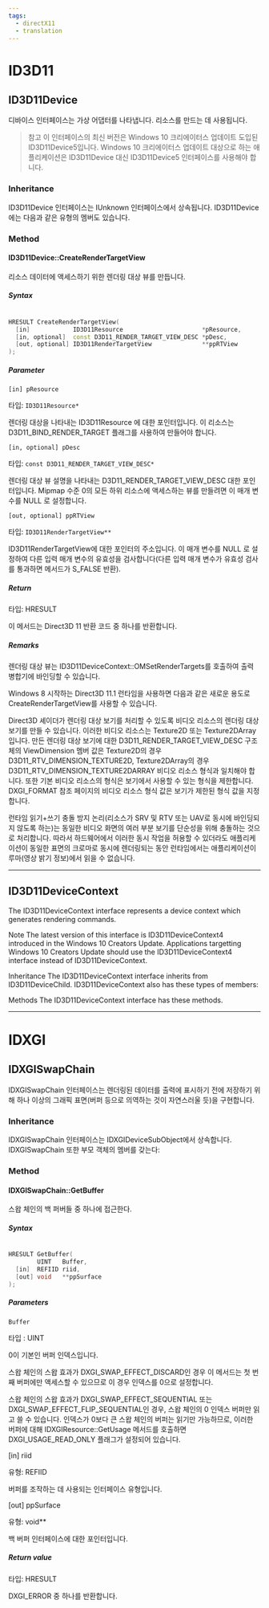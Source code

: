 ```yaml
---
tags:
  - directX11
  - translation
---
```


# ID3D11

## ID3D11Device

디바이스 인터페이스는 가상 어댑터를 나타냅니다. 리소스를 만드는 데 사용됩니다.

> 참고 
> 이 인터페이스의 최신 버전은 Windows 10 크리에이터스 업데이트 도입된 ID3D11Device5입니다. Windows 10 크리에이터스 업데이트 대상으로 하는 애플리케이션은 ID3D11Device 대신 ID3D11Device5 인터페이스를 사용해야 합니다.
 
### Inheritance

ID3D11Device 인터페이스는 IUnknown 인터페이스에서 상속됩니다. ID3D11Device 에는 다음과 같은 유형의 멤버도 있습니다.

### Method

#### ID3D11Device::CreateRenderTargetView

리소스 데이터에 액세스하기 위한 렌더링 대상 뷰를 만듭니다.

##### Syntax

```cpp

HRESULT CreateRenderTargetView(
  [in]            ID3D11Resource                      *pResource,
  [in, optional]  const D3D11_RENDER_TARGET_VIEW_DESC *pDesc,
  [out, optional] ID3D11RenderTargetView              **ppRTView
);

```

##### Parameter

`[in] pResource`

타입: `ID3D11Resource*`

렌더링 대상을 나타내는 ID3D11Resource 에 대한 포인터입니다. 이 리소스는 D3D11_BIND_RENDER_TARGET 플래그를 사용하여 만들어야 합니다.

`[in, optional] pDesc`

타입: `const D3D11_RENDER_TARGET_VIEW_DESC*`

렌더링 대상 뷰 설명을 나타내는 D3D11_RENDER_TARGET_VIEW_DESC 대한 포인터입니다. Mipmap 수준 0의 모든 하위 리소스에 액세스하는 뷰를 만들려면 이 매개 변수를 NULL 로 설정합니다.

`[out, optional] ppRTView`

타입: `ID3D11RenderTargetView**`

ID3D11RenderTargetView에 대한 포인터의 주소입니다. 이 매개 변수를 NULL 로 설정하여 다른 입력 매개 변수의 유효성을 검사합니다(다른 입력 매개 변수가 유효성 검사를 통과하면 메서드가 S_FALSE 반환).

##### Return

타입: HRESULT

이 메서드는 Direct3D 11 반환 코드 중 하나를 반환합니다.

##### Remarks

렌더링 대상 뷰는 ID3D11DeviceContext::OMSetRenderTargets를 호출하여 출력 병합기에 바인딩할 수 있습니다.

Windows 8 시작하는 Direct3D 11.1 런타임을 사용하면 다음과 같은 새로운 용도로 CreateRenderTargetView를 사용할 수 있습니다.

Direct3D 셰이더가 렌더링 대상 보기를 처리할 수 있도록 비디오 리소스의 렌더링 대상 보기를 만들 수 있습니다. 이러한 비디오 리소스는 Texture2D 또는 Texture2DArray입니다. 만든 렌더링 대상 보기에 대한 D3D11_RENDER_TARGET_VIEW_DESC 구조체의 ViewDimension 멤버 값은 Texture2D의 경우 D3D11_RTV_DIMENSION_TEXTURE2D, Texture2DArray의 경우 D3D11_RTV_DIMENSION_TEXTURE2DARRAY 비디오 리소스 형식과 일치해야 합니다. 또한 기본 비디오 리소스의 형식은 보기에서 사용할 수 있는 형식을 제한합니다. DXGI_FORMAT 참조 페이지의 비디오 리소스 형식 값은 보기가 제한된 형식 값을 지정합니다.

런타임 읽기+쓰기 충돌 방지 논리(리소스가 SRV 및 RTV 또는 UAV로 동시에 바인딩되지 않도록 하는)는 동일한 비디오 화면의 여러 부분 보기를 단순성을 위해 충돌하는 것으로 처리합니다. 따라서 하드웨어에서 이러한 동시 작업을 허용할 수 있더라도 애플리케이션이 동일한 표면의 크로마로 동시에 렌더링되는 동안 런타임에서는 애플리케이션이 루마(영상 밝기 정보)에서 읽을 수 없습니다.

---

## ID3D11DeviceContext

The ID3D11DeviceContext interface represents a device context which generates rendering commands.

Note  The latest version of this interface is ID3D11DeviceContext4 introduced in the Windows 10 Creators Update. Applications targetting Windows 10 Creators Update should use the ID3D11DeviceContext4 interface instead of ID3D11DeviceContext.
 
Inheritance
The ID3D11DeviceContext interface inherits from ID3D11DeviceChild. ID3D11DeviceContext also has these types of members:

Methods
The ID3D11DeviceContext interface has these methods.

---

# IDXGI

## IDXGISwapChain

IDXGISwapChain 인터페이스는 렌더링된 데이터를 출력에 표시하기 전에 저장하기 위해 하나 이상의 그래픽 표면(버퍼 등으로 의역하는 것이 자연스러울 듯)을 구현합니다.

### Inheritance

IDXGISwapChain 인터페이스는 IDXGIDeviceSubObject에서 상속합니다. IDXGISwapChain 또한 부모 객체의 멤버를 갖는다:

### Method

#### IDXGISwapChain::GetBuffer

스왑 체인의 백 퍼버들 중 하나에 접근한다.

##### Syntax

```cpp

HRESULT GetBuffer(
        UINT   Buffer,
  [in]  REFIID riid,
  [out] void   **ppSurface
);

```

##### Parameters

`Buffer`

타입 : UINT

0이 기본인 버퍼 인덱스입니다.

스왑 체인의 스왑 효과가 DXGI_SWAP_EFFECT_DISCARD인 경우 이 메서드는 첫 번째 버퍼에만 액세스할 수 있으므로 이 경우 인덱스를 0으로 설정합니다.

스왑 체인의 스왑 효과가 DXGI_SWAP_EFFECT_SEQUENTIAL 또는 DXGI_SWAP_EFFECT_FLIP_SEQUENTIAL인 경우, 스왑 체인의 0 인덱스 버퍼만 읽고 쓸 수 있습니다. 인덱스가 0보다 큰 스왑 체인의 버퍼는 읽기만 가능하므로, 이러한 버퍼에 대해 IDXGIResource::GetUsage 메서드를 호출하면 DXGI_USAGE_READ_ONLY 플래그가 설정되어 있습니다.

[in] riid

유형: REFIID

버퍼를 조작하는 데 사용되는 인터페이스 유형입니다.

[out] ppSurface

유형: void**

백 버퍼 인터페이스에 대한 포인터입니다.

##### Return value

타입: HRESULT

DXGI_ERROR 중 하나를 반환합니다.